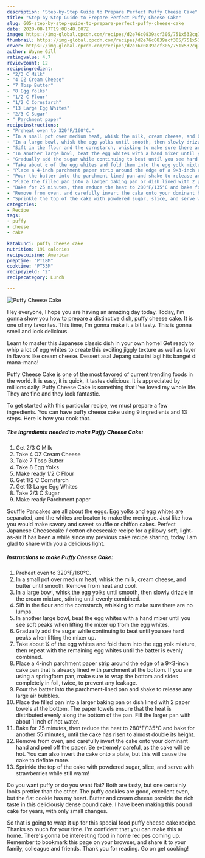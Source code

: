 ```yaml
---
description: "Step-by-Step Guide to Prepare Perfect Puffy Cheese Cake"
title: "Step-by-Step Guide to Prepare Perfect Puffy Cheese Cake"
slug: 605-step-by-step-guide-to-prepare-perfect-puffy-cheese-cake
date: 2020-08-17T19:08:48.007Z
image: https://img-global.cpcdn.com/recipes/d2e76c0839acf305/751x532cq70/puffy-cheese-cake-recipe-main-photo.jpg
thumbnail: https://img-global.cpcdn.com/recipes/d2e76c0839acf305/751x532cq70/puffy-cheese-cake-recipe-main-photo.jpg
cover: https://img-global.cpcdn.com/recipes/d2e76c0839acf305/751x532cq70/puffy-cheese-cake-recipe-main-photo.jpg
author: Wayne Gill
ratingvalue: 4.7
reviewcount: 12
recipeingredient:
- "2/3 C Milk"
- "4 OZ Cream Cheese"
- "7 Tbsp Butter"
- "8 Egg Yolks"
- "1/2 C Flour"
- "1/2 C Cornstarch"
- "13 Large Egg Whites"
- "2/3 C Sugar"
- " Parchment paper"
recipeinstructions:
- "Preheat oven to 320°F/160°C."
- "In a small pot over medium heat, whisk the milk, cream cheese, and butter until smooth. Remove from heat and cool."
- "In a large bowl, whisk the egg yolks until smooth, then slowly drizzle in the cream mixture, stirring until evenly combined."
- "Sift in the flour and the cornstarch, whisking to make sure there are no lumps."
- "In another large bowl, beat the egg whites with a hand mixer until you see soft peaks when lifting the mixer up from the egg whites."
- "Gradually add the sugar while continuing to beat until you see hard peaks when lifting the mixer up."
- "Take about ¼ of the egg whites and fold them into the egg yolk mixture, then repeat with the remaining egg whites until the batter is evenly combined."
- "Place a 4-inch parchment paper strip around the edge of a 9×3-inch cake pan that is already lined with parchment at the bottom. If you are using a springform pan, make sure to wrap the bottom and sides completely in foil, twice, to prevent any leakage."
- "Pour the batter into the parchment-lined pan and shake to release any large air bubbles."
- "Place the filled pan into a larger baking pan or dish lined with 2 paper towels at the bottom. The paper towels ensure that the heat is distributed evenly along the bottom of the pan. Fill the larger pan with about 1 inch of hot water."
- "Bake for 25 minutes, then reduce the heat to 280°F/135°C and bake for another 55 minutes, until the cake has risen to almost double its height."
- "Remove from oven, and carefully invert the cake onto your dominant hand and peel off the paper. Be extremely careful, as the cake will be hot. You can also invert the cake onto a plate, but this will cause the cake to deflate more."
- "Sprinkle the top of the cake with powdered sugar, slice, and serve with strawberries while still warm!"
categories:
- Recipe
tags:
- puffy
- cheese
- cake

katakunci: puffy cheese cake 
nutrition: 191 calories
recipecuisine: American
preptime: "PT18M"
cooktime: "PT53M"
recipeyield: "2"
recipecategory: Lunch

---
```



![Puffy Cheese Cake](https://img-global.cpcdn.com/recipes/d2e76c0839acf305/751x532cq70/puffy-cheese-cake-recipe-main-photo.jpg)

Hey everyone, I hope you are having an amazing day today. Today, I'm gonna show you how to prepare a distinctive dish, puffy cheese cake. It is one of my favorites. This time, I'm gonna make it a bit tasty. This is gonna smell and look delicious.

Learn to master this Japanese classic dish in your own home! Get ready to whip a lot of egg whites to create this exciting jiggly texture as well as layer in flavors like cream cheese. Dessert asal Jepang satu ini lagi hits banget di mana-mana!

Puffy Cheese Cake is one of the most favored of current trending foods in the world. It is easy, it is quick, it tastes delicious. It is appreciated by millions daily. Puffy Cheese Cake is something that I've loved my whole life. They are fine and they look fantastic.


To get started with this particular recipe, we must prepare a few ingredients. You can have puffy cheese cake using 9 ingredients and 13 steps. Here is how you cook that.

<!--inarticleads1-->

##### The ingredients needed to make Puffy Cheese Cake:

1. Get 2/3 C Milk
1. Take 4 OZ Cream Cheese
1. Take 7 Tbsp Butter
1. Take 8 Egg Yolks
1. Make ready 1/2 C Flour
1. Get 1/2 C Cornstarch
1. Get 13 Large Egg Whites
1. Take 2/3 C Sugar
1. Make ready  Parchment paper


Souffle Pancakes are all about the eggs. Egg yolks and egg whites are separated, and the whites are beaten to make the meringue. Just like how you would make savory and sweet souffle or chiffon cakes. Perfect Japanese Cheesecake / cotton cheesecake recipe for a pillowy soft, light-as-air It has been a while since my previous cake recipe sharing, today I am glad to share with you a delicious light. 

<!--inarticleads2-->

##### Instructions to make Puffy Cheese Cake:

1. Preheat oven to 320°F/160°C.
1. In a small pot over medium heat, whisk the milk, cream cheese, and butter until smooth. Remove from heat and cool.
1. In a large bowl, whisk the egg yolks until smooth, then slowly drizzle in the cream mixture, stirring until evenly combined.
1. Sift in the flour and the cornstarch, whisking to make sure there are no lumps.
1. In another large bowl, beat the egg whites with a hand mixer until you see soft peaks when lifting the mixer up from the egg whites.
1. Gradually add the sugar while continuing to beat until you see hard peaks when lifting the mixer up.
1. Take about ¼ of the egg whites and fold them into the egg yolk mixture, then repeat with the remaining egg whites until the batter is evenly combined.
1. Place a 4-inch parchment paper strip around the edge of a 9×3-inch cake pan that is already lined with parchment at the bottom. If you are using a springform pan, make sure to wrap the bottom and sides completely in foil, twice, to prevent any leakage.
1. Pour the batter into the parchment-lined pan and shake to release any large air bubbles.
1. Place the filled pan into a larger baking pan or dish lined with 2 paper towels at the bottom. The paper towels ensure that the heat is distributed evenly along the bottom of the pan. Fill the larger pan with about 1 inch of hot water.
1. Bake for 25 minutes, then reduce the heat to 280°F/135°C and bake for another 55 minutes, until the cake has risen to almost double its height.
1. Remove from oven, and carefully invert the cake onto your dominant hand and peel off the paper. Be extremely careful, as the cake will be hot. You can also invert the cake onto a plate, but this will cause the cake to deflate more.
1. Sprinkle the top of the cake with powdered sugar, slice, and serve with strawberries while still warm!


Do you want puffy or do you want flat? Both are tasty, but one certainly looks prettier than the other. The puffy cookies are good, excellent even, but the flat cookie has my heart. Butter and cream cheese provide the rich taste in this deliciously dense pound cake. I have been making this pound cake for years, with only small changes. 

So that is going to wrap it up for this special food puffy cheese cake recipe. Thanks so much for your time. I'm confident that you can make this at home. There's gonna be interesting food in home recipes coming up. Remember to bookmark this page on your browser, and share it to your family, colleague and friends. Thank you for reading. Go on get cooking!
